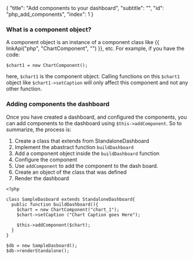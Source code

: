 <meta>
{
    "title": "Add components to your dashboard",
    "subtitle": "",
    "id": "php_add_components",
    "index": 1
}
</meta>

### What is a component object?

A component object is an instance of a component class like {{ linkApi("php", "ChartComponent", "") }}, etc. For example, if you have the code:

~~~
$chart1 = new ChartComponent();
~~~

here, `$chart1` is the component object. Calling functions on this `$chart1` object like `$chart1->setCaption` will only affect this component and not any other function.

### Adding components the dashboard

Once you have created a dashboard, and configured the components, you can add components to the dashboard using `$this->addComponent`. So to summarize, the process is:

1. Create a class that extends from StandaloneDashboard
2. Implement the abastract function `buildDashboard`
3. Add a component object inside the `buildDashboard` function
4. Configure the component
5. Use `addComponent` to add the component to the dash board.
6. Create an object of the class that was defined
7. Render the dashboard

~~~
<?php

class SampleDasboard extends StandaloneDashboard{
  public function buildDashboard(){
    $chart = new ChartComponent("chart_1");
    $chart->setCaption ("Chart Caption goes Here");

    $this->addComponent($chart);
  }
}

$db = new SampleDasboard();
$db->renderStandalone();
~~~
